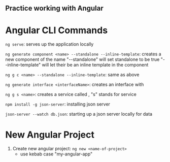 ## Practice working with Angular

# Angular CLI Commands
`ng serve`: serves up the application locally

`ng generate component <name> --standalone --inline-template`: creates a new component of the name <name> "--standalone" will set standalone to be true "--inline-template" will let their be an inline template in the component

`ng g c <name> --standalone --inline-template`: same as above

`ng generate interface <interfaceName>`: creates an interface with <interfaceName>

`ng g s <name>`: creates a service called <name>, "s" stands for service

`npm install -g json-server`: installing json server

`json-server --watch db.json`: starting up a json server locally for data

# New Angular Project
1. Create new angular project: `ng new <name-of-project>`
    - use kebab case "my-angular-app"
    
